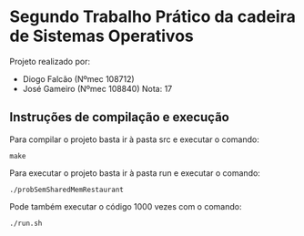 # Segundo Trabalho Prático da cadeira de Sistemas Operativos
Projeto realizado por:
- Diogo Falcão (Nºmec 108712)
- José Gameiro (Nºmec 108840)
Nota: 17

## Instruções de compilação e execução
Para compilar o projeto basta ir à pasta src e executar o comando:
```
make
```
Para executar o projeto basta ir à pasta run e executar o comando:
```
./probSemSharedMemRestaurant
```
Pode também executar o código 1000 vezes com o comando:
```
./run.sh
```

